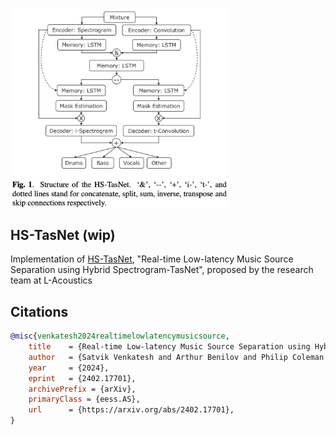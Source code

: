 <img src="./fig1.png" width="350px"></img>

## HS-TasNet (wip)

Implementation of [HS-TasNet](https://arxiv.org/abs/2402.17701), "Real-time Low-latency Music Source Separation using Hybrid Spectrogram-TasNet", proposed by the research team at L-Acoustics

## Citations

```bibtex
@misc{venkatesh2024realtimelowlatencymusicsource,
    title    = {Real-time Low-latency Music Source Separation using Hybrid Spectrogram-TasNet}, 
    author   = {Satvik Venkatesh and Arthur Benilov and Philip Coleman and Frederic Roskam},
    year     = {2024},
    eprint   = {2402.17701},
    archivePrefix = {arXiv},
    primaryClass = {eess.AS},
    url      = {https://arxiv.org/abs/2402.17701}, 
}
```
